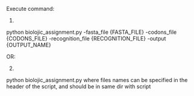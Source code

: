 Execute command:

1)
python biolojic_assignment.py -fasta_file {FASTA_FILE} -codons_file {CODONS_FILE} -recognition_file {RECOGNITION_FILE} -output {OUTPUT_NAME}

OR:

2)
python biolojic_assignment.py
where files names can be specified in the header of the script, and should be in same dir with script
